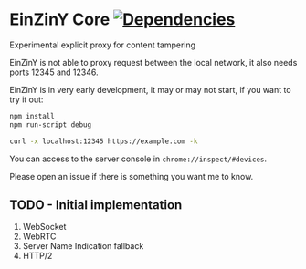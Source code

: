 # EinZinY Core [![Dependencies](https://david-dm.org/EinZinY/Core.svg)](https://david-dm.org/EinZinY/Core)

Experimental explicit proxy for content tampering

EinZinY is not able to proxy request between the local network, it also needs ports 12345 and 12346. 

EinZinY is in very early development, it may or may not start, if you want to try it out: 

```Bash
npm install
npm run-script debug

curl -x localhost:12345 https://example.com -k
```

You can access to the server console in `chrome://inspect/#devices`. 

Please open an issue if there is something you want me to know. 

## TODO - Initial implementation

1. WebSocket
2. WebRTC
3. Server Name Indication fallback
4. HTTP/2
